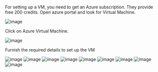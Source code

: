 For setting up a VM, you need to get an Azure subscription. They provide free 200 credits. Open azure portal and look for Virtual Machine.

![image](https://github.com/AlphaDeltaGamma/Homelab---Azure-Sentinel/assets/92504746/e83a6118-babe-4560-bfc5-134ef9223daf)

Click on Azure Virtual Machine.

![image](https://github.com/AlphaDeltaGamma/Homelab---Azure-Sentinel/assets/92504746/a51f5d62-ac4d-465a-b8fa-6b2f7ac25d68)

Furnish the required details to set up the VM

![image](https://github.com/AlphaDeltaGamma/Homelab---Azure-Sentinel/assets/92504746/6c1b18f6-ada6-41a7-9d03-00035f85d1ee)
![image](https://github.com/AlphaDeltaGamma/Homelab---Azure-Sentinel/assets/92504746/cb1265a8-2534-4302-a38d-cddeee6902b6)
![image](https://github.com/AlphaDeltaGamma/Homelab---Azure-Sentinel/assets/92504746/9e1e4d54-dda2-4f96-84b2-f7065c8fdfc5)
![image](https://github.com/AlphaDeltaGamma/Homelab---Azure-Sentinel/assets/92504746/33119254-999c-4c6d-8fb9-a17da5bb4e5f)
![image](https://github.com/AlphaDeltaGamma/Homelab---Azure-Sentinel/assets/92504746/f578a84b-f366-446b-aab5-53cbfe32fbb2)
![image](https://github.com/AlphaDeltaGamma/Homelab---Azure-Sentinel/assets/92504746/91a436d3-c4e8-4347-b886-6d2c5461f8b2)
![image](https://github.com/AlphaDeltaGamma/Homelab---Azure-Sentinel/assets/92504746/3e01e5e5-ae9d-4d72-818b-cb01265d94db)
![image](https://github.com/AlphaDeltaGamma/Homelab---Azure-Sentinel/assets/92504746/543e89ae-ce2f-4b7c-97c3-e5db47100977)
![image](https://github.com/AlphaDeltaGamma/Homelab---Azure-Sentinel/assets/92504746/21ba7f4f-7859-4605-8e36-63c9bd809476)











